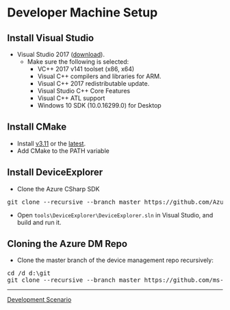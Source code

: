 # Developer Machine Setup

## Install Visual Studio

- Visual Studio 2017 ([download](https://www.visualstudio.com/downloads)).
  - Make sure the following is selected:
    - VC++ 2017 v141 toolset (x86, x64)
    - Visual C++ compilers and libraries for ARM.
    - Visual C++ 2017 redistributable update.
    - Visual Studio C++ Core Features
    - Visual C++ ATL support
    - Windows 10 SDK (10.0.16299.0) for Desktop

## Install CMake

  - Install [v3.11](https://cmake.org/files/v3.11/cmake-3.11.0-win64-x64.msi) or the [latest](https://cmake.org/download/).
  - Add CMake to the PATH variable 

## Install DeviceExplorer

- Clone the Azure CSharp SDK

<pre>
git clone --recursive --branch master https://github.com/Azure/azure-iot-sdk-csharp.git azure-iot-sdk-csharp
</pre>

- Open `tools\DeviceExplorer\DeviceExplorer.sln` in Visual Studio, and build and run it.

## Cloning the Azure DM Repo

  - Clone the master branch of the device management repo recursively:

<pre>
cd /d d:\git
git clone --recursive --branch master https://github.com/ms-iot/azure-client-tools.git dm
</pre>

----

[Development Scenario](../development-scenario.md)